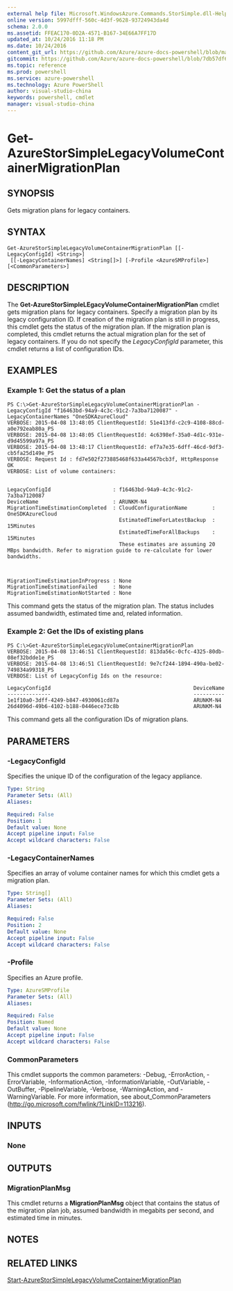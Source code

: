 ```yaml
---
external help file: Microsoft.WindowsAzure.Commands.StorSimple.dll-Help.xml
online version: 5997dfff-560c-4d3f-9628-93724943da4d
schema: 2.0.0
ms.assetid: FFEAC170-0D2A-4571-B167-34E66A7FF17D
updated_at: 10/24/2016 11:18 PM
ms.date: 10/24/2016
content_git_url: https://github.com/Azure/azure-docs-powershell/blob/master/azureps-cmdlets-docs/ServiceManagement/Azure.StorSimple/v3.0.0/Get-AzureStorSimpleLegacyVolumeContainerMigrationPlan.md
gitcommit: https://github.com/Azure/azure-docs-powershell/blob/7db57df6b5e709a7c001e6de362a1240d7583ae8/azureps-cmdlets-docs/ServiceManagement/Azure.StorSimple/v3.0.0/Get-AzureStorSimpleLegacyVolumeContainerMigrationPlan.md
ms.topic: reference
ms.prod: powershell
ms.service: azure-powershell
ms.technology: Azure PowerShell
author: visual-studio-china
keywords: powershell, cmdlet
manager: visual-studio-china
---
```


# Get-AzureStorSimpleLegacyVolumeContainerMigrationPlan

## SYNOPSIS
Gets migration plans for legacy containers.

## SYNTAX

```
Get-AzureStorSimpleLegacyVolumeContainerMigrationPlan [[-LegacyConfigId] <String>]
 [[-LegacyContainerNames] <String[]>] [-Profile <AzureSMProfile>] [<CommonParameters>]
```

## DESCRIPTION
The **Get-AzureStorSimpleLEgacyVolumeContainerMigrationPlan** cmdlet gets migration plans for legacy containers.
Specify a migration plan by its legacy configuration ID.
If creation of the migration plan is still in progress, this cmdlet gets the status of the migration plan.
If the migration plan is completed, this cmdlet returns the actual migration plan for the set of legacy containers.
If you do not specify the *LegacyConfigId* parameter, this cmdlet returns a list of configuration IDs.

## EXAMPLES

### Example 1: Get the status of a plan
```
PS C:\>Get-AzureStorSimpleLegacyVolumeContainerMigrationPlan -LegacyConfigId "f16463bd-94a9-4c3c-91c2-7a3ba7120087" -LegacyContainerNames "OneSDKAzureCloud"
VERBOSE: 2015-04-08 13:48:05 ClientRequestId: 51e413fd-c2c9-4108-88cd-a0e792eab80a_PS
VERBOSE: 2015-04-08 13:48:05 ClientRequestId: 4c6398ef-35a0-4d1c-931e-d9d45599a97a_PS
VERBOSE: 2015-04-08 13:48:17 ClientRequestId: ef7a7e35-6dff-46cd-9df3-cb5fa25d149e_PS
VERBOSE: Request Id : fd7e502f273885468f633a44567bcb3f, HttpResponse OK
VERBOSE: List of volume containers: 


LegacyConfigId                    : f16463bd-94a9-4c3c-91c2-7a3ba7120087
DeviceName                        : ARUNKM-N4
MigrationTimeEstimationCompleted  : CloudConfigurationName        : OneSDKAzureCloud
                                    EstimatedTimeForLatestBackup  : 15Minutes
                                    EstimatedTimeForAllBackups    : 15Minutes
                                    These estimates are assuming 20 MBps bandwidth. Refer to migration guide to re-calculate for lower bandwidths. 



MigrationTimeEstimationInProgress : None
MigrationTimeEstimationFailed     : None
MigrationTimeEstimationNotStarted : None
```

This command gets the status of the migration plan.
The status includes assumed bandwidth, estimated time and, related information.

### Example 2: Get the IDs of existing plans
```
PS C:\>Get-AzureStorSimpleLegacyVolumeContainerMigrationPlan
VERBOSE: 2015-04-08 13:46:51 ClientRequestId: 813da56c-0cfc-4325-80db-08ef32bdde1e_PS
VERBOSE: 2015-04-08 13:46:51 ClientRequestId: 9e7cf244-1894-490a-be02-749834a99318_PS
VERBOSE: List of LegacyConfig Ids on the resource: 

LegacyConfigId                                              DeviceName
--------------                                              ----------
1e1f10a0-3dff-4249-b847-4930061cd87a                        ARUNKM-N4
26d4096d-49b6-4102-b188-0446ece73c8b                        ARUNKM-N4
```

This command gets all the configuration IDs of migration plans.

## PARAMETERS

### -LegacyConfigId
Specifies the unique ID of the configuration of the legacy appliance.

```yaml
Type: String
Parameter Sets: (All)
Aliases: 

Required: False
Position: 1
Default value: None
Accept pipeline input: False
Accept wildcard characters: False
```

### -LegacyContainerNames
Specifies an array of volume container names for which this cmdlet gets a migration plan.

```yaml
Type: String[]
Parameter Sets: (All)
Aliases: 

Required: False
Position: 2
Default value: None
Accept pipeline input: False
Accept wildcard characters: False
```

### -Profile
Specifies an Azure profile.

```yaml
Type: AzureSMProfile
Parameter Sets: (All)
Aliases: 

Required: False
Position: Named
Default value: None
Accept pipeline input: False
Accept wildcard characters: False
```

### CommonParameters
This cmdlet supports the common parameters: -Debug, -ErrorAction, -ErrorVariable, -InformationAction, -InformationVariable, -OutVariable, -OutBuffer, -PipelineVariable, -Verbose, -WarningAction, and -WarningVariable. For more information, see about_CommonParameters (http://go.microsoft.com/fwlink/?LinkID=113216).

## INPUTS

### None

## OUTPUTS

### MigrationPlanMsg
This cmdlet returns a **MigrationPlanMsg** object that contains the status of the migration plan job, assumed bandwidth in megabits per second, and estimated time in minutes.

## NOTES

## RELATED LINKS

[Start-AzureStorSimpleLegacyVolumeContainerMigrationPlan](.\Start-AzureStorSimpleLegacyVolumeContainerMigrationPlan.md)



